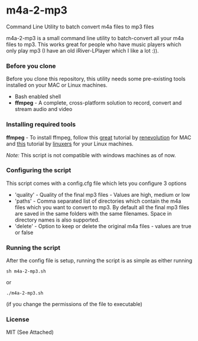 # m4a-2-mp3
Command Line Utility to batch convert m4a files to mp3 files

m4a-2-mp3 is a small command line utility to batch-convert all your m4a files to mp3. This works great for people who have music players which only play mp3 (I have an old iRiver-LPlayer which I like a lot :)).

### Before you clone
Before you clone this repository, this utility needs some pre-existing tools installed on your MAC or Linux machines.
- Bash enabled shell
- **ffmpeg** - A complete, cross-platform solution to record, convert and stream audio and video

### Installing required tools

**ffmpeg** - To install ffmpeg, follow this [great] tutorial by [renevolution] for MAC and [this] tutorial by [linuxers] for your Linux machines.

*Note:* This script is not compatible with windows machines as of now.

### Configuring the script
This script comes with a config.cfg file which lets you configure 3 options 
- 'quality' - Quality of the final mp3 files - Values are high, medium or low
- 'paths' - Comma separated list of directories which contain the m4a files which you want to convert to mp3. By default all the final mp3 files are saved in the same folders with the same filenames. Space in directory names is also supported.
- 'delete' - Option to keep or delete the original m4a files - values are true or false


### Running the script
After the config file is setup, running the script is as simple as either running

    sh m4a-2-mp3.sh 
or 

    ./m4a-2-mp3.sh 

(if you change the permissions of the file to executable)

### License

MIT (See Attached)



[great]:http://www.renevolution.com/how-to-install-ffmpeg-on-mac-os-x/
[renevolution]:http://www.renevolution.com/how-to-install-ffmpeg-on-mac-os-x/
[this]:http://linuxers.org/tutorial/how-install-ffmpeg-linux
[linuxers]:http://linuxers.org/tutorial/how-install-ffmpeg-linux
